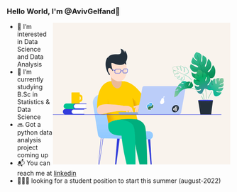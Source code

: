 ### Hello World, I'm @AvivGelfand👋
 <img align="right" alt="GIF" src="https://github.com/AvivGelfand/AvivGelfand/blob/main/glasses.gif?raw=true" width="400" height="320" />


- 👀 I’m interested in Data Science and Data Analysis
- 🌱 I’m currently studying B.Sc in Statistics & Data Science
- 🔜 Got a python data analysis project coming up 
- 📬 You can reach me at [linkedin](https://www.linkedin.com/in/aviv-gelfand/)
- 🧑🏼‍💻 looking for a student position to start this summer (august-2022)


<!---
AvivGelfand/AvivGelfand is a ✨ special ✨ repository because its `README.md` (this file) appears on your GitHub profile.
You can click the Preview link to take a look at your changes.
--->
